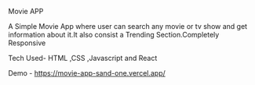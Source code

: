 Movie APP

A Simple Movie App where user can search any movie or tv show and get information about it.It also consist a Trending Section.Completely Responsive

Tech Used- HTML ,CSS ,Javascript and React


Demo - https://movie-app-sand-one.vercel.app/
